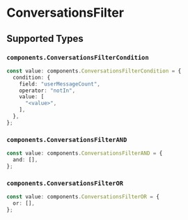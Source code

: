 # ConversationsFilter


## Supported Types

### `components.ConversationsFilterCondition`

```typescript
const value: components.ConversationsFilterCondition = {
  condition: {
    field: "userMessageCount",
    operator: "notIn",
    value: [
      "<value>",
    ],
  },
};
```

### `components.ConversationsFilterAND`

```typescript
const value: components.ConversationsFilterAND = {
  and: [],
};
```

### `components.ConversationsFilterOR`

```typescript
const value: components.ConversationsFilterOR = {
  or: [],
};
```

